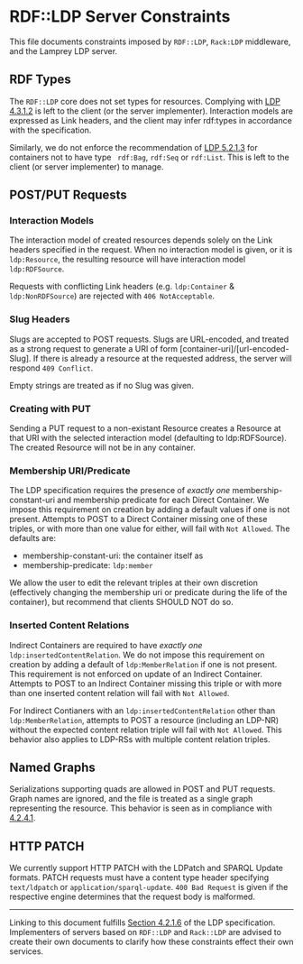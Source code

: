 RDF::LDP Server Constraints
===========================

This file documents constraints imposed by `RDF::LDP`, `Rack:LDP` middleware, and the Lamprey LDP server.

RDF Types
---------

The `RDF::LDP` core does not set types for resources. Complying with [LDP 4.3.1.2](http://www.w3.org/TR/ldp/#h-ldprs-gen-atleast1rdftype) is left to the client (or the server implementer). Interaction models are expressed as Link headers, and the client may infer rdf:types in accordance with the specification.

Similarly, we do not enforce the recommendation of [LDP 5.2.1.3](http://www.w3.org/TR/ldp/#h-ldpc-nordfcontainertypes) for containers not to have type ` rdf:Bag`, `rdf:Seq` or `rdf:List`. This is left to the client (or server implementer) to manage.

POST/PUT Requests
------------------

### Interaction Models

The interaction model of created resources depends solely on the Link headers specified in the request. When no interaction model is given, or it is `ldp:Resource`, the resulting resource will have interaction model `ldp:RDFSource`.

Requests with conflicting Link headers (e.g. `ldp:Container` & `ldp:NonRDFSource`) are rejected with `406 NotAcceptable`.

### Slug Headers

Slugs are accepted to POST requests. Slugs are URL-encoded, and treated as a strong request to generate a URI of form [container-uri]/[url-encoded-Slug]. If there is already a resource at the requested address, the server will respond `409 Conflict`.

Empty strings are treated as if no Slug was given.

### Creating with PUT

Sending a PUT request to a non-existant Resource creates a Resource at that URI with the selected interaction model (defaulting to ldp:RDFSource). The created Resource will not be in any container.

### Membership URI/Predicate

The LDP specification requires the presence of _exactly one_ membership-constant-uri and membership predicate for each Direct Container. We impose this requirement on creation by adding a default values if one is not present. Attempts to POST to a Direct Container missing one of these triples, or with more than one value for either, will fail with `Not Allowed`. The defaults are:

  - membership-constant-uri: the container itself as 
  - membership-predicate: `ldp:member`

We allow the user to edit the relevant triples at their own discretion (effectively changing the membership uri or predicate during the life of the container), but recommend that clients SHOULD NOT do so.

### Inserted Content Relations

Indirect Containers are required to have _exactly one_ `ldp:insertedContentRelation`. We do not impose this requirement on creation by adding a default of `ldp:MemberRelation` if one is not present. This requirement is not enforced on update of an Indirect Container. Attempts to POST to an Indirect Container missing this triple or with more than one inserted content relation will fail with `Not Allowed`.

For Indirect Contianers with an `ldp:insertedContentRelation` other than `ldp:MemberRelation`, attempts to POST a resource (including an LDP-NR) without the expected content relation triple will fail with `Not Allowed`. This behavior also applies to LDP-RSs with multiple content relation triples.

Named Graphs
-------------

Serializations supporting quads are allowed in POST and PUT requests. Graph names are ignored, and the file is treated as a single graph representing the resource. This behavior is seen as in compliance with [4.2.4.1](http://www.w3.org/TR/ldp/#h-ldpr-put-replaceall).

HTTP PATCH
-----------

We currently support HTTP PATCH with the LDPatch and SPARQL Update formats. PATCH requests must have a content type header specifying `text/ldpatch` or `application/sparql-update`. `400 Bad Request` is given if the respective engine determines that the request body is malformed.

----

Linking to this document fulfills [Section 4.2.1.6](http://www.w3.org/TR/ldp#h-ldpr-gen-pubclireqs) of the LDP specification. Implementers of servers based on `RDF::LDP` and `Rack::LDP` are advised to create their own documents to clarify how these constraints effect their own services.
